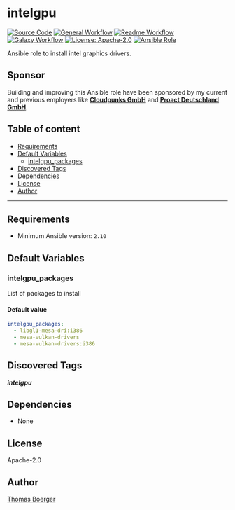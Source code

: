# intelgpu

[![Source Code](https://img.shields.io/badge/github-source%20code-blue?logo=github&amp;logoColor=white)](https://github.com/rolehippie/intelgpu)
[![General Workflow](https://github.com/rolehippie/intelgpu/actions/workflows/general.yml/badge.svg)](https://github.com/rolehippie/intelgpu/actions/workflows/general.yml)
[![Readme Workflow](https://github.com/rolehippie/intelgpu/actions/workflows/readme.yml/badge.svg)](https://github.com/rolehippie/intelgpu/actions/workflows/readme.yml)
[![Galaxy Workflow](https://github.com/rolehippie/intelgpu/actions/workflows/galaxy.yml/badge.svg)](https://github.com/rolehippie/intelgpu/actions/workflows/galaxy.yml)
[![License: Apache-2.0](https://img.shields.io/github/license/rolehippie/intelgpu)](https://github.com/rolehippie/intelgpu/blob/master/LICENSE)
[![Ansible Role](https://img.shields.io/badge/role-rolehippie.intelgpu-blue)](https://galaxy.ansible.com/rolehippie/intelgpu)

Ansible role to install intel graphics drivers.

## Sponsor

Building and improving this Ansible role have been sponsored by my current and previous employers like **[Cloudpunks GmbH](https://cloudpunks.de)** and **[Proact Deutschland GmbH](https://www.proact.eu)**.

## Table of content

- [Requirements](#requirements)
- [Default Variables](#default-variables)
  - [intelgpu_packages](#intelgpu_packages)
- [Discovered Tags](#discovered-tags)
- [Dependencies](#dependencies)
- [License](#license)
- [Author](#author)

---

## Requirements

- Minimum Ansible version: `2.10`


## Default Variables

### intelgpu_packages

List of packages to install

#### Default value

```YAML
intelgpu_packages:
  - libgl1-mesa-dri:i386
  - mesa-vulkan-drivers
  - mesa-vulkan-drivers:i386
```

## Discovered Tags

**_intelgpu_**


## Dependencies

- None

## License

Apache-2.0

## Author

[Thomas Boerger](https://github.com/tboerger)
